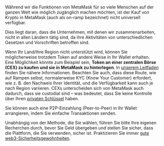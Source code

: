Während wir die Funktionen von MetaMask für so viele Menschen auf der ganzen Welt wie möglich zugänglich machen möchten, ist der Kauf von Krypto in MetaMask (auch als on-ramp bezeichnet) nicht universell verfügbar.


Dies liegt daran, dass die Unternehmen, mit denen wir zusammenarbeiten, nicht in allen Ländern tätig sind, da ihre Aktivitäten von unterschiedlichen Gesetzen und Vorschriften betroffen sind.


Wenn Ihr Land/Ihre Region nicht unterstützt wird, können Sie möglicherweise trotzdem Token auf andere Weise in Ihr Wallet erhalten. Eine Möglichkeit könnte zum Beispiel sein, **Token an einer zentralen Börse (CEX) zu kaufen und sie in MetaMask zu hinterlegen**. In [unserem Leitfaden](https://support.metamask.io/hc/en-us/articles/360028141672) finden Sie nähere Informationen. Beachten Sie auch, dass diese Route, wie auf Rampen selbst, normalerweise KYC (Know Your Customer) erfordert, wie z. B. den Nachweis Ihrer Identität, und die Verfügbarkeit kann auch je nach Region variieren. CEXs unterscheiden sich von MetaMask auch dadurch, dass sie custodial sind – was bedeutet, dass Sie keine Kontrolle über Ihren [privaten Schlüssel](https://support.metamask.io/hc/en-us/articles/4404722782107) haben.


Sie können auch eine P2P-Einzahlung (Peer-to-Peer) in Ihr Wallet arrangieren, indem Sie einfache Transaktionen senden.


Unabhängig von der Methode, die Sie wählen, führen Sie bitte Ihre eigenen Recherchen durch, bevor Sie Geld übergeben und stellen Sie sicher, dass die Plattform, die Sie verwenden, sicher ist. Praktizieren Sie immer [gute web3-Sicherheitsgewohnheiten](https://support.metamask.io/hc/en-us/articles/360060826432).

